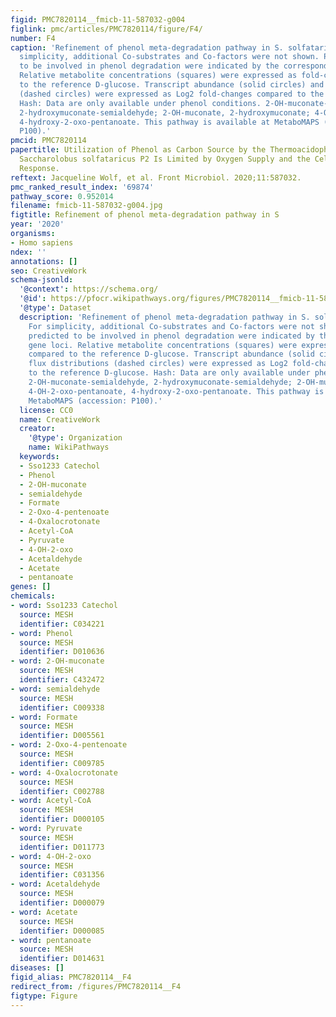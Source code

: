 ```yaml
---
figid: PMC7820114__fmicb-11-587032-g004
figlink: pmc/articles/PMC7820114/figure/F4/
number: F4
caption: 'Refinement of phenol meta-degradation pathway in S. solfataricus P2. For
  simplicity, additional Co-substrates and Co-factors were not shown. Proteins predicted
  to be involved in phenol degradation were indicated by the corresponding gene loci.
  Relative metabolite concentrations (squares) were expressed as fold-changes compared
  to the reference D-glucose. Transcript abundance (solid circles) and flux distributions
  (dashed circles) were expressed as Log2 fold-changes compared to the reference D-glucose.
  Hash: Data are only available under phenol conditions. 2-OH-muconate-semialdehyde,
  2-hydroxymuconate-semialdehyde; 2-OH-muconate, 2-hydroxymuconate; 4-OH-2-oxo-pentanoate,
  4-hydroxy-2-oxo-pentanoate. This pathway is available at MetaboMAPS (accession:
  P100).'
pmcid: PMC7820114
papertitle: Utilization of Phenol as Carbon Source by the Thermoacidophilic Archaeon
  Saccharolobus solfataricus P2 Is Limited by Oxygen Supply and the Cellular Stress
  Response.
reftext: Jacqueline Wolf, et al. Front Microbiol. 2020;11:587032.
pmc_ranked_result_index: '69874'
pathway_score: 0.952014
filename: fmicb-11-587032-g004.jpg
figtitle: Refinement of phenol meta-degradation pathway in S
year: '2020'
organisms:
- Homo sapiens
ndex: ''
annotations: []
seo: CreativeWork
schema-jsonld:
  '@context': https://schema.org/
  '@id': https://pfocr.wikipathways.org/figures/PMC7820114__fmicb-11-587032-g004.html
  '@type': Dataset
  description: 'Refinement of phenol meta-degradation pathway in S. solfataricus P2.
    For simplicity, additional Co-substrates and Co-factors were not shown. Proteins
    predicted to be involved in phenol degradation were indicated by the corresponding
    gene loci. Relative metabolite concentrations (squares) were expressed as fold-changes
    compared to the reference D-glucose. Transcript abundance (solid circles) and
    flux distributions (dashed circles) were expressed as Log2 fold-changes compared
    to the reference D-glucose. Hash: Data are only available under phenol conditions.
    2-OH-muconate-semialdehyde, 2-hydroxymuconate-semialdehyde; 2-OH-muconate, 2-hydroxymuconate;
    4-OH-2-oxo-pentanoate, 4-hydroxy-2-oxo-pentanoate. This pathway is available at
    MetaboMAPS (accession: P100).'
  license: CC0
  name: CreativeWork
  creator:
    '@type': Organization
    name: WikiPathways
  keywords:
  - Sso1233 Catechol
  - Phenol
  - 2-OH-muconate
  - semialdehyde
  - Formate
  - 2-Oxo-4-pentenoate
  - 4-Oxalocrotonate
  - Acetyl-CoA
  - Pyruvate
  - 4-OH-2-oxo
  - Acetaldehyde
  - Acetate
  - pentanoate
genes: []
chemicals:
- word: Sso1233 Catechol
  source: MESH
  identifier: C034221
- word: Phenol
  source: MESH
  identifier: D010636
- word: 2-OH-muconate
  source: MESH
  identifier: C432472
- word: semialdehyde
  source: MESH
  identifier: C009338
- word: Formate
  source: MESH
  identifier: D005561
- word: 2-Oxo-4-pentenoate
  source: MESH
  identifier: C009785
- word: 4-Oxalocrotonate
  source: MESH
  identifier: C002788
- word: Acetyl-CoA
  source: MESH
  identifier: D000105
- word: Pyruvate
  source: MESH
  identifier: D011773
- word: 4-OH-2-oxo
  source: MESH
  identifier: C031356
- word: Acetaldehyde
  source: MESH
  identifier: D000079
- word: Acetate
  source: MESH
  identifier: D000085
- word: pentanoate
  source: MESH
  identifier: D014631
diseases: []
figid_alias: PMC7820114__F4
redirect_from: /figures/PMC7820114__F4
figtype: Figure
---
```

